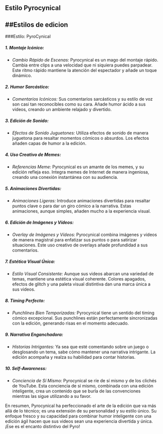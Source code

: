 ## Estilo Pyrocynical


##Estilos de edicion
---
###Estilo: PyroCynical
##### **1. Montaje Icónico:**
- _Cambio Rápido de Escenas:_ Pyrocynical es un mago del montaje rápido. Cambia entre clips a una velocidad que ni siquiera puedes parpadear. Este ritmo rápido mantiene la atención del espectador y añade un toque dinámico.

##### **2. Humor Sarcástico:**
- _Comentarios Icónicos:_ Sus comentarios sarcásticos y su estilo de voz son casi tan reconocibles como su cara. Añade humor ácido a sus videos, creando un ambiente relajado y divertido.

##### **3. Edición de Sonido:**
- _Efectos de Sonido Juguetones:_ Utiliza efectos de sonido de manera juguetona para resaltar momentos cómicos o absurdos. Los efectos añaden capas de humor a la edición.

##### **4. Uso Creativo de Memes:**
- _Referencias Meme:_ Pyrocynical es un amante de los memes, y su edición refleja eso. Integra memes de Internet de manera ingeniosa, creando una conexión instantánea con su audiencia.

##### **5. Animaciones Divertidas:**
- _Animaciones Ligeras:_ Introduce animaciones divertidas para resaltar puntos clave o para dar un giro cómico a la narrativa. Estas animaciones, aunque simples, añaden mucho a la experiencia visual.

##### **6. Edición de Imágenes y Vídeos:**
- _Overlay de Imágenes y Vídeos:_ Pyrocynical combina imágenes y videos de manera magistral para enfatizar sus puntos o para satirizar situaciones. Este uso creativo de overlays añade profundidad a sus comentarios.

##### **7. Estética Visual Única:**
- _Estilo Visual Consistente:_ Aunque sus videos abarcan una variedad de temas, mantiene una estética visual coherente. Colores apagados, efectos de glitch y una paleta visual distintiva dan una marca única a sus videos.

##### **8. Timing Perfecto:**
- _Punchlines Bien Temporizadas:_ Pyrocynical tiene un sentido del timing cómico excepcional. Sus punchlines están perfectamente sincronizadas con la edición, generando risas en el momento adecuado.

##### **9. Narrativa Enganchadora:**

- _Historias Intrigantes:_ Ya sea que esté comentando sobre un juego o desglosando un tema, sabe cómo mantener una narrativa intrigante. La edición acompaña y realza su habilidad para contar historias.

##### **10. Self-Awareness:**

- _Conciencia de Sí Mismo:_ Pyrocynical se ríe de sí mismo y de los clichés de YouTube. Esta conciencia de sí mismo, combinada con una edición inteligente, crea un contenido que se burla de las convenciones mientras las sigue utilizando a su favor.

En resumen, Pyrocynical ha perfeccionado el arte de la edición que va más allá de lo técnico; es una extensión de su personalidad y su estilo único. Su enfoque fresco y su capacidad para combinar humor inteligente con una edición ágil hacen que sus videos sean una experiencia divertida y única. ¡Ese es el encanto distintivo del Pyro!